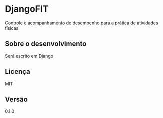 # DjangoFIT

Controle e acompanhamento de desempenho para a prática de atividades físicas

## Sobre o desenvolvimento

Será escrito em Django

## Licença

MIT

## Versão

0.1.0

